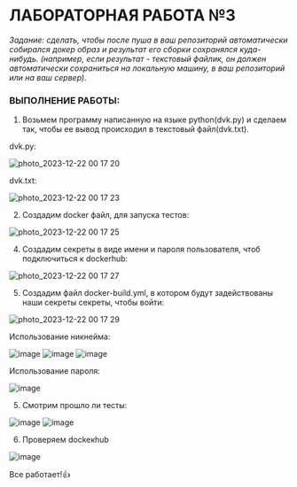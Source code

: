  # ЛАБОРАТОРНАЯ РАБОТА №3
 
*Задание: сделать, чтобы после пуша в ваш репозиторий автоматически собирался докер образ и результат его сборки сохранялся куда-нибудь. (например, если результат - текстовый файлик, он должен автоматически сохраниться на локальную машину, в ваш репозиторий или на ваш сервер).*
 
 ### ВЫПОЛНЕНИЕ РАБОТЫ:
 
 1. Возьмем программу написанную на языке python(dvk.py) и сделаем так, чтобы ее вывод происходил в текстовый файл(dvk.txt).
 
 dvk.py:
 
 
![photo_2023-12-22 00 17 20](https://github.com/ArturKalinin/cloud/assets/109699946/365b5b55-0fe3-4d07-a85c-c6b731c0d180)


 
 dvk.txt:
 
 ![photo_2023-12-22 00 17 23](https://github.com/ArturKalinin/cloud/assets/109699946/4ff81ed4-8b60-4579-b226-a81f2aef4979)



 
 2. Создадим docker файл, для запуска тестов:
 
 
![photo_2023-12-22 00 17 25](https://github.com/ArturKalinin/cloud/assets/109699946/1a7e7952-d237-4088-bc8a-8ea468ad3dd7)


  
 4. Создадим секреты в виде имени и пароля пользователя, чтоб подключиться к dockerhub:
 
 ![photo_2023-12-22 00 17 27](https://github.com/ArturKalinin/cloud/assets/109699946/90946980-078a-427f-8cf0-4143213dbd3a)


 
 5. Создадим файл docker-build.yml, в котором будут задействованы наши секреты секреты, чтобы войти:
 
 
![photo_2023-12-22 00 17 29](https://github.com/ArturKalinin/cloud/assets/109699946/84cffc26-0e1d-427d-b9f6-121953292ef7)


 
 Использование никнейма:
 
 
 ![image](https://github.com/vitaliy1432/test/assets/112981941/0fdb0fb9-d584-4c0e-aec6-7f41d93eeee7)
 ![image](https://github.com/vitaliy1432/test/assets/112981941/ce73ae5f-a5d8-4fad-b158-e2d72d46e17a)
 ![image](https://github.com/vitaliy1432/test/assets/112981941/547083db-8448-4450-80ba-1247592f93ac)

 
 Использование пароля:
 
 
 ![image](https://github.com/vitaliy1432/test/assets/112981941/547083db-8448-4450-80ba-1247592f93ac)

 
 5. Смотрим прошло ли тесты:
 
 
 ![image](https://github.com/vitaliy1432/test/assets/112981941/fe236069-573a-49c6-9dde-b937f39982ae)
 ![image](https://github.com/vitaliy1432/test/assets/112981941/e131a7e1-6d79-48ea-86d6-9980b7fecb9b)
 
 
 6. Проверяем dockeкhub
 
 
 ![image](https://github.com/vitaliy1432/test/assets/112981941/9e69d87c-aa21-4ab8-b73c-7a1ce8741858)

 
 Все работает!👍

